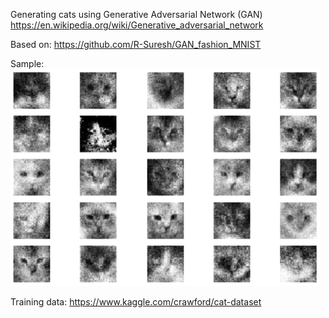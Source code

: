 Generating cats using Generative Adversarial Network (GAN)
https://en.wikipedia.org/wiki/Generative_adversarial_network

Based on:
https://github.com/R-Suresh/GAN_fashion_MNIST

Sample:
![Sample Results](https://raw.githubusercontent.com/agalisz/test-GAN-cats-generator/master/sample_results.PNG)

Training data:
https://www.kaggle.com/crawford/cat-dataset
